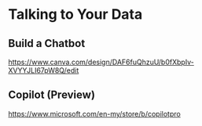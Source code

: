 # Talking to Your Data

## Build a Chatbot 
https://www.canva.com/design/DAF6fuQhzuU/b0fXbpIv-XVYYJLI67pW8Q/edit


## Copilot (Preview)
https://www.microsoft.com/en-my/store/b/copilotpro
